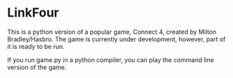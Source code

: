 # LinkFour
This is a python version of a popular game, Connect 4, created by Milton Bradley/Hasbro.
The game is currently under development, however, part of it is ready to be run.

If you run game.py in a python compiler, you can play the command line version of the game. 
